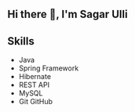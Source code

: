 ## Hi there 👋, I'm Sagar Ulli

## Skills 
- Java
- Spring Framework
- Hibernate
- REST API
- MySQL
- Git GitHub
